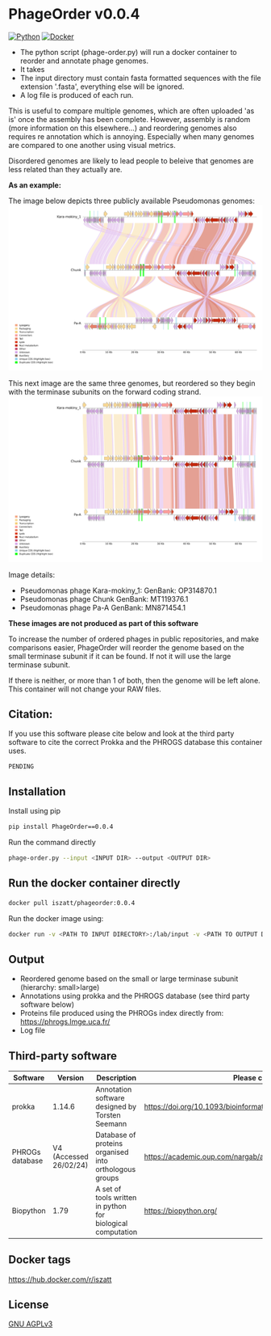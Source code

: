 # PhageOrder v0.0.4
[![Python](https://img.shields.io/badge/python-3670A0?style=for-the-badge&logo=python&logoColor=ffdd54)](https://pypi.org/project/PhageOrder/)
[![Docker](https://img.shields.io/badge/docker-%230db7ed.svg?style=for-the-badge&logo=docker&logoColor=white)](https://hub.docker.com/repository/docker/iszatt/phageorder/general)

* The python script (phage-order.py) will run a docker container to reorder and annotate phage genomes.
* It takes 
* The input directory must contain fasta formatted sequences with the file extension '.fasta', everything else will be ignored.
* A log file is produced of each run.

This is useful to compare multiple genomes, which are often uploaded 'as is' once the assembly has been complete. However, assembly is random (more information on this elsewhere...) and reordering genomes also requires re annotation which is annoying. Especially when many genomes are compared to one another using visual metrics. 

Disordered genomes are likely to lead people to beleive that genomes are less related than they actually are.

**As an example:** 

The image below depicts three publicly available Pseudomonas genomes:
![Unordered genomes](example_images/pseud_unordered.png)

This next image are the same three genomes, but reordered so they begin with the terminase subunits on the forward coding strand.
![Ordered genomes](example_images/pseud_ordered.png)

Image details:
* Pseudomonas phage Kara-mokiny_1: GenBank: OP314870.1
* Pseudomonas phage Chunk GenBank: MT119376.1
* Pseudomonas phage Pa-A GenBank: MN871454.1

**These images are not produced as part of this software**

To increase the number of ordered phages in public repositories, and make comparisons easier, PhageOrder will reorder the genome based on the small terminase subunit if it can be found. If not it will use the large terminase subunit.

If there is neither, or more than 1 of both, then the genome will be left alone.
This container will not change your RAW files. 

## Citation:
If you use this software please cite below and look at the third party software to cite the correct Prokka and the PHROGS database this container uses.
```
PENDING
```

## Installation
Install using pip
```sh
pip install PhageOrder==0.0.4
```

Run the command directly 
```sh
phage-order.py --input <INPUT DIR> --output <OUTPUT DIR>
```

## Run the docker container directly
```sh
docker pull iszatt/phageorder:0.0.4
```

Run the docker image using:
```sh
docker run -v <PATH TO INPUT DIRECTORY>:/lab/input -v <PATH TO OUTPUT DIRECTORY>:/lab/output iszatt/phageorder:0.0.4 /lab/bin/annotate.sh
```

## Output
* Reordered genome based on the small or large terminase subunit (hierarchy: small>large)
* Annotations using prokka and the PHROGS database (see third party software below)
* Proteins file produced using the PHROGs index directly from: https://phrogs.lmge.uca.fr/
* Log file

## Third-party software
| Software | Version | Description | Please cite |
| -------- | -------- | -------- | -------- |
| prokka | 1.14.6 | Annotation software designed by Torsten Seemann | https://doi.org/10.1093/bioinformatics/btu153 |
| PHROGs database | V4 (Accessed 26/02/24) | Database of proteins organised into orthologous groups | https://academic.oup.com/nargab/article/3/3/lqab067/6342220 |
| Biopython | 1.79 | A set of tools written in python for biological computation | https://biopython.org/ |

## Docker tags
https://hub.docker.com/r/iszatt

## License
[GNU AGPLv3](https://github.com/JoshuaIszatt/phage_order/blob/master/LICENSE.md)
